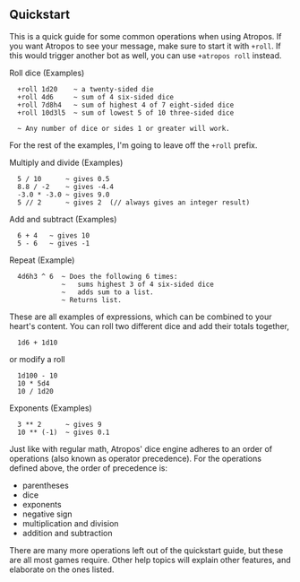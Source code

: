 ## Quickstart

This is a quick guide for some common operations when using Atropos. If you
want Atropos to see your message, make sure to start it with `+roll`. If this
would trigger another bot as well, you can use `+atropos roll` instead.

Roll dice (Examples)
```
  +roll 1d20    ~ a twenty-sided die
  +roll 4d6     ~ sum of 4 six-sided dice
  +roll 7d8h4   ~ sum of highest 4 of 7 eight-sided dice
  +roll 10d3l5  ~ sum of lowest 5 of 10 three-sided dice
  
  ~ Any number of dice or sides 1 or greater will work.
```

For the rest of the examples, I'm going to leave off the `+roll` prefix.

Multiply and divide (Examples)
```
  5 / 10      ~ gives 0.5
  8.8 / -2    ~ gives -4.4
  -3.0 * -3.0 ~ gives 9.0
  5 // 2      ~ gives 2  (// always gives an integer result)
```
Add and subtract (Examples)
```
  6 + 4   ~ gives 10
  5 - 6   ~ gives -1
```
Repeat (Example)
```
  4d6h3 ^ 6  ~ Does the following 6 times:
             ~   sums highest 3 of 4 six-sided dice
             ~   adds sum to a list.
             ~ Returns list.
```
These are all examples of expressions, which can be combined to your heart's
content. You can roll two different dice and add their totals together,
```
  1d6 + 1d10
```
or modify a roll
```
  1d100 - 10
  10 * 5d4
  10 / 1d20
```

Exponents (Examples)
```
  3 ** 2      ~ gives 9
  10 ** (-1)  ~ gives 0.1
```

Just like with regular math, Atropos' dice engine adheres to an order of
operations (also known as operator precedence). For the operations defined
above, the order of precedence is:
  * parentheses
  * dice
  * exponents
  * negative sign
  * multiplication and division
  * addition and subtraction

There are many more operations left out of the quickstart guide, but these are
all most games require. Other help topics will explain other features, and
elaborate on the ones listed.


